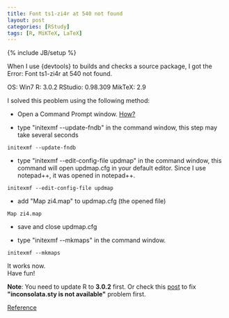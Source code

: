 ```yaml
---
title: Font ts1-zi4r at 540 not found
layout: post
categories: [RStudy]
tags: [R, MiKTeX, LaTeX]
---
```

{% include JB/setup %}

When I use {devtools} to builds and checks a source package, I got the Error: Font ts1-zi4r at 540 not found.

OS: Win7
R: 3.0.2
RStudio: 0.98.309
MikTeX: 2.9

I solved this peoblem using the following method:

* Open a Command Prompt window. [How?](http://windows.microsoft.com/en-hk/windows-vista/open-a-command-prompt-window)

* type "initexmf --update-fndb" in the command window, this step may take several seconds

```
initexmf --update-fndb
```

* type "initexmf --edit-config-file updmap" in the command window, this command will open updmap.cfg in your default editor. Since I use notepad++, it was opened in notepad++.

```
initexmf --edit-config-file updmap
```

* add "Map zi4.map" to updmap.cfg (the opened file)

```
Map zi4.map
```

* save and close updmap.cfg

* type "initexmf --mkmaps" in the command window.

```
initexmf --mkmaps
```

It works now.       
Have fun!        

**Note**: You need to update R to **3.0.2** first. Or check this [post](http://r.789695.n4.nabble.com/inconsolata-sty-is-liable-to-disappear-texinfo-5-1-td4669976.html) to fix **"inconsolata.sty is not available"** problem first.            

[Reference](http://tex.stackexchange.com/questions/125274/error-font-ts1-zi4r-at-540-not-found)           

